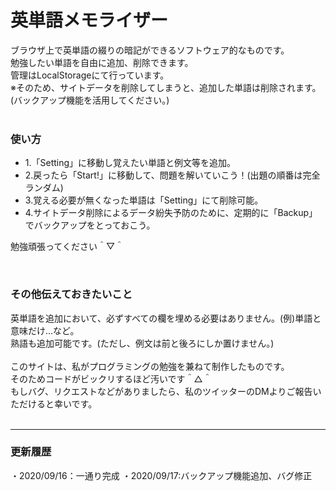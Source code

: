 # 英単語メモライザー

ブラウザ上で英単語の綴りの暗記ができるソフトウェア的なものです。<br>
勉強したい単語を自由に追加、削除できます。<br>
管理はLocalStorageにて行っています。<br>
※そのため、サイトデータを削除してしまうと、追加した単語は削除されます。(バックアップ機能を活用してください。)
<br>
<br>

<h3>使い方</h3>
<ul>
<li>1.「Setting」に移動し覚えたい単語と例文等を追加。 </li>
<li>2.戻ったら「Start!」に移動して、問題を解いていこう！(出題の順番は完全ランダム)</li>
<li>3.覚える必要が無くなった単語は「Setting」にて削除可能。</li>
<li>4.サイトデータ削除によるデータ紛失予防のために、定期的に「Backup」でバックアップをとっておこう。</li>
</ul>
<p>勉強頑張ってください＾▽＾</p>
<br>

<h3>その他伝えておきたいこと</h3>
英単語を追加において、必ずすべての欄を埋める必要はありません。(例)単語と意味だけ…など。<br>
熟語も追加可能です。(ただし、例文は前と後ろにしか置けません。)<br>
<br>
このサイトは、私がプログラミングの勉強を兼ねて制作したものです。<br>
そのためコードがビックリするほど汚いです＾△＾<br>
もしバグ、リクエストなどがありましたら、私のツイッターのDMよりご報告いただけると幸いです。<br><br>
<hr>
<h3>更新履歴</h3>
・2020/09/16：一通り完成
・2020/09/17:バックアップ機能追加、バグ修正
